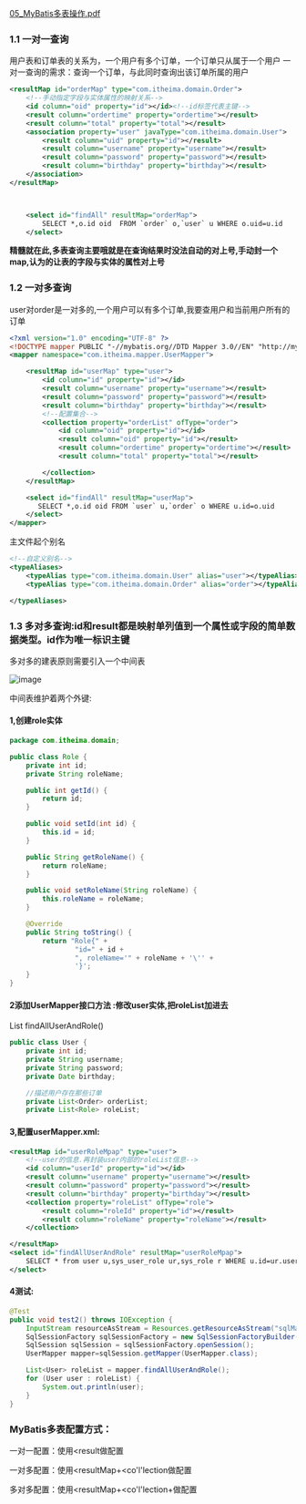  [05_MyBatis多表操作.pdf](E:\BaiduNetdiskDownload\笔记\第十五天资料\PDF\05_MyBatis多表操作.pdf) 



### 1.1 一对一查询

用户表和订单表的关系为，一个用户有多个订单，一个订单只从属于一个用户 一对一查询的需求：查询一个订单，与此同时查询出该订单所属的用户



```xml
<resultMap id="orderMap" type="com.itheima.domain.Order">
    <!--手动指定字段与实体属性的映射关系-->
    <id column="oid" property="id"></id><!--id标签代表主键-->
    <result column="ordertime" property="ordertime"></result>
    <result column="total" property="total"></result>
    <association property="user" javaType="com.itheima.domain.User">
        <result column="uid" property="id"></result>
        <result column="username" property="username"></result>
        <result column="password" property="password"></result>
        <result column="birthday" property="birthday"></result>
    </association>
</resultMap>



    <select id="findAll" resultMap="orderMap">
        SELECT *,o.id oid  FROM `order` o,`user` u WHERE o.uid=u.id
    </select>
```

**精髓就在此,多表查询主要哦就是在查询结果时没法自动的对上号,手动封一个map,认为的让表的字段与实体的属性对上号**





### 1.2 一对多查询

user对order是一对多的,一个用户可以有多个订单,我要查用户和当前用户所有的订单

```xml
<?xml version="1.0" encoding="UTF-8" ?>
<!DOCTYPE mapper PUBLIC "-//mybatis.org//DTD Mapper 3.0//EN" "http://mybatis.org/dtd/mybatis-3-mapper.dtd">
<mapper namespace="com.itheima.mapper.UserMapper">

    <resultMap id="userMap" type="user">
        <id column="id" property="id"></id>
        <result column="username" property="username"></result>
        <result column="password" property="password"></result>
        <result column="birthday" property="birthday"></result>
        <!--配置集合-->
        <collection property="orderList" ofType="order">
            <id column="oid" property="id"></id>
            <result column="oid" property="id"></result>
            <result column="ordertime" property="ordertime"></result>
            <result column="total" property="total"></result>

        </collection>
    </resultMap>

    <select id="findAll" resultMap="userMap">
       SELECT *,o.id oid FROM `user` u,`order` o WHERE u.id=o.uid
    </select>
</mapper>
```



主文件起个别名

```xml
<!--自定义别名-->
<typeAliases>
    <typeAlias type="com.itheima.domain.User" alias="user"></typeAlias>
    <typeAlias type="com.itheima.domain.Order" alias="order"></typeAlias>

</typeAliases>
```





### 1.3 多对多查询:id和result都是映射单列值到一个属性或字段的简单数据类型。id作为唯一标识主键

多对多的建表原则需要引入一个中间表

![image](https://user-images.githubusercontent.com/65000660/172403698-70319793-04a3-43b4-8d4f-b90ac347d598.png)


中间表维护着两个外键\:

#### 1,创建role实体

```java
package com.itheima.domain;

public class Role {
    private int id;
    private String roleName;

    public int getId() {
        return id;
    }

    public void setId(int id) {
        this.id = id;
    }

    public String getRoleName() {
        return roleName;
    }

    public void setRoleName(String roleName) {
        this.roleName = roleName;
    }

    @Override
    public String toString() {
        return "Role{" +
                "id=" + id +
                ", roleName='" + roleName + '\'' +
                '}';
    }
}
```

#### 2添加UserMapper接口方法 :修改user实体,把roleList加进去

List findAllUserAndRole()

```java
public class User {
    private int id;
    private String username;
    private String password;
    private Date birthday;

    //描述用户存在那些订单
    private List<Order> orderList;
    private List<Role> roleList;
```

#### 3,配置userMapper.xml:

```xml
<resultMap id="userRoleMpap" type="user">
    <!--user的信息.再封装user内部的roleList信息-->
    <id column="userId" property="id"></id>
    <result column="username" property="username"></result>
    <result column="password" property="password"></result>
    <result column="birthday" property="birthday"></result>
    <collection property="roleList" ofType="role">
        <result column="roleId" property="id"></result>
        <result column="roleName" property="roleName"></result>
    </collection>

</resultMap>
<select id="findAllUserAndRole" resultMap="userRoleMpap">
    SELECT * from user u,sys_user_role ur,sys_role r WHERE u.id=ur.userId and ur.roleId=r.id
</select>
```





#### 4测试:

```java
@Test
public void test2() throws IOException {
    InputStream resourceAsStream = Resources.getResourceAsStream("sqlMapConfig.xml");
    SqlSessionFactory sqlSessionFactory = new SqlSessionFactoryBuilder().build(resourceAsStream);
    SqlSession sqlSession = sqlSessionFactory.openSession();
    UserMapper mapper=sqlSession.getMapper(UserMapper.class);

    List<User> roleList = mapper.findAllUserAndRole();
    for (User user : roleList) {
        System.out.println(user);
    }
}
```





### MyBatis多表配置方式： 

一对一配置：使用<result做配置

一对多配置：使用<resultMap+<co'l'lection做配置 

多对多配置：使用<resultMap+<co'l'lection+做配置
